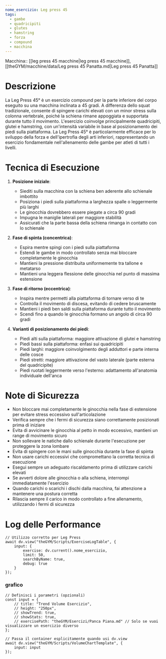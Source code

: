 ```yaml
---
nome_esercizio: Leg press 45
tags:
  - gambe
  - quadricipiti
  - glutes
  - hamstring
  - forza
  - compound
  - macchina
---
```


Macchina:: [[leg press 45 macchine|leg press 45 macchine]], [[theGYM/macchine/data/Leg press 45 Panatta.md|Leg press 45 Panatta]]

# Descrizione

La Leg Press 45° è un esercizio compound per la parte inferiore del corpo eseguito su una macchina inclinata a 45 gradi. A differenza dello squat tradizionale, consente di spingere carichi elevati con un minor stress sulla colonna vertebrale, poiché la schiena rimane appoggiata e supportata durante tutto il movimento. L'esercizio coinvolge principalmente quadricipiti, glutei e hamstring, con un'intensità variabile in base al posizionamento dei piedi sulla piattaforma. La Leg Press 45° è particolarmente efficace per lo sviluppo della forza e dell'ipertrofia degli arti inferiori, rappresentando un esercizio fondamentale nell'allenamento delle gambe per atleti di tutti i livelli.

# Tecnica di Esecuzione

1. **Posizione iniziale**:

   - Siediti sulla macchina con la schiena ben aderente allo schienale imbottito
   - Posiziona i piedi sulla piattaforma a larghezza spalle o leggermente più larghi
   - Le ginocchia dovrebbero essere piegate a circa 90 gradi
   - Impugna le maniglie laterali per maggiore stabilità
   - Assicurati che la parte bassa della schiena rimanga in contatto con lo schienale

2. **Fase di spinta (concentrica)**:

   - Espira mentre spingi con i piedi sulla piattaforma
   - Estendi le gambe in modo controllato senza mai bloccare completamente le ginocchia
   - Mantieni la pressione distribuita uniformemente tra tallone e metatarso
   - Mantieni una leggera flessione delle ginocchia nel punto di massima estensione

3. **Fase di ritorno (eccentrica)**:

   - Inspira mentre permetti alla piattaforma di tornare verso di te
   - Controlla il movimento di discesa, evitando di cedere bruscamente
   - Mantieni i piedi ben saldi sulla piattaforma durante tutto il movimento
   - Scendi fino a quando le ginocchia formano un angolo di circa 90 gradi

4. **Varianti di posizionamento dei piedi**:
   - Piedi alti sulla piattaforma: maggiore attivazione di glutei e hamstring
   - Piedi bassi sulla piattaforma: enfasi sui quadricipiti
   - Piedi larghi: maggiore coinvolgimento degli adduttori e parte interna delle cosce
   - Piedi stretti: maggiore attivazione del vasto laterale (parte esterna del quadricipite)
   - Piedi ruotati leggermente verso l'esterno: adattamento all'anatomia individuale dell'anca

# Note di Sicurezza

- Non bloccare mai completamente le ginocchia nella fase di estensione per evitare stress eccessivo sull'articolazione
- Verifica sempre che i fermi di sicurezza siano correttamente posizionati prima di iniziare
- Evita di avvicinare le ginocchia al petto in modo eccessivo, mantieni un range di movimento sicuro
- Non sollevare le natiche dallo schienale durante l'esecuzione per proteggere la zona lombare
- Evita di spingere con le mani sulle ginocchia durante la fase di spinta
- Non usare carichi eccessivi che compromettano la corretta tecnica di esecuzione
- Esegui sempre un adeguato riscaldamento prima di utilizzare carichi elevati
- Se avverti dolore alle ginocchia o alla schiena, interrompi immediatamente l'esercizio
- Quando carichi o scarichi i dischi dalla macchina, fai attenzione a mantenere una postura corretta
- Rilascia sempre il carico in modo controllato a fine allenamento, utilizzando i fermi di sicurezza

# Log delle Performance

```dataviewjs
// Utilizzo corretto per Leg Press
await dv.view("theGYM/Scripts/ExerciseLogTable", {
    input: {
        exercise: dv.current().nome_esercizio,
        limit: 50,
        searchByName: true,
        debug: true
    }
});
```

### grafico

```dataviewjs
// Definisci i parametri (opzionali)
const input = {
    // title: "Trend Volume Esercizio",
    // height: "250px",
    // showTrend: true,
    // showStats: true,
    // exercisePath: "theGYM/Esercizi/Panca Piana.md" // Solo se vuoi visualizzare un esercizio diverso
};

// Passa il container esplicitamente quando usi dv.view
await dv.view("theGYM/Scripts/VolumeChartTemplate", {
    input: input
});
```
